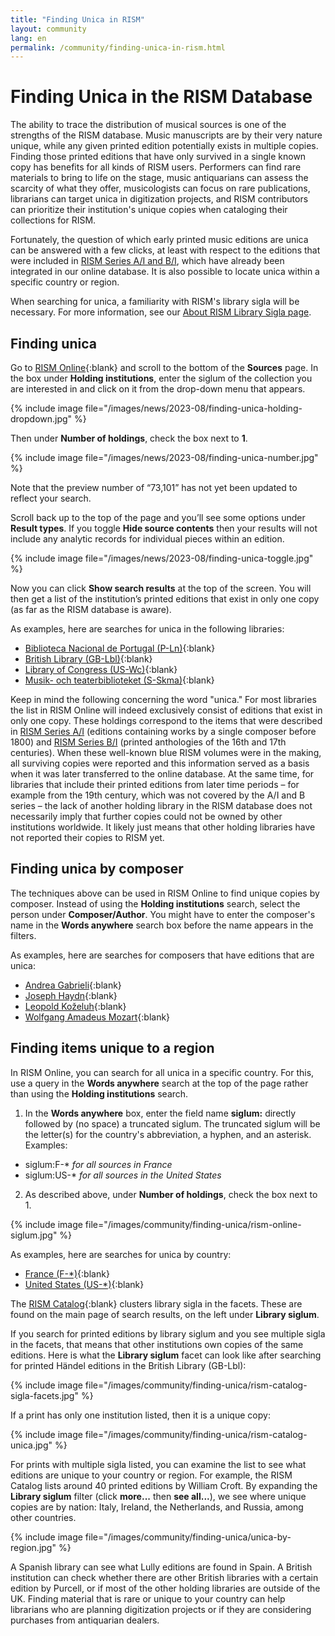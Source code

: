 ```yaml
---
title: "Finding Unica in RISM"
layout: community
lang: en
permalink: /community/finding-unica-in-rism.html
---
```


# Finding Unica in the RISM Database   

The ability to trace the distribution of musical sources is one of the strengths of the RISM database. Music manuscripts are by their very nature unique, while any given printed edition potentially exists in multiple copies. Finding those printed editions that have only survived in a single known copy has benefits for all kinds of RISM users. Performers can find rare materials to bring to life on the stage, music antiquarians can assess the scarcity of what they offer, musicologists can focus on rare publications, librarians can target unica in digitization projects, and RISM contributors can prioritize their institution's unique copies when cataloging their collections for RISM.  

Fortunately, the question of which early printed music editions are unica can be answered with a few clicks, at least with respect to the editions that were included in [RISM Series A/I and B/I](/publications.html#series-a-inventories-of-musical-sources), which have already been integrated in our online database. It is also possible to locate unica within a specific country or region.  

When searching for unica, a familiarity with RISM's library sigla will be necessary. For more information, see our [About RISM Library Sigla page](/community/sigla/about.html).   

## Finding unica
Go to [RISM Online](https://rism.online/?mode=sources){:blank} and scroll to the bottom of the **Sources** page. In the box under **Holding institutions**, enter the siglum of the collection you are interested in and click on it from the drop-down menu that appears.  

{% include image file="/images/news/2023-08/finding-unica-holding-dropdown.jpg" %}  

Then under **Number of holdings**, check the box next to **1**.  

{% include image file="/images/news/2023-08/finding-unica-number.jpg" %}  

Note that the preview number of “73,101” has not yet been updated to reflect your search.  

Scroll back up to the top of the page and you’ll see some options under **Result types**. If you toggle **Hide source contents** then your results will not include any analytic records for individual pieces within an edition.  

{% include image file="/images/news/2023-08/finding-unica-toggle.jpg" %}  

Now you can click **Show search results** at the top of the screen. You will then get a list of the institution’s printed editions that exist in only one copy (as far as the RISM database is aware).  

As examples, here are searches for unica in the following libraries:

- [Biblioteca Nacional de Portugal (P-Ln)](https://rism.online/search?mode=sources&fq=hide-source-contents%3Atrue&fq=num-holdings%3A1&fq=sigla%3AP-Ln&fb=sigla%3Aintersection&page=1&rows=20){:blank}  
- [British Library (GB-Lbl)](https://rism.online/search?mode=sources&fq=hide-source-contents%3Atrue&fq=num-holdings%3A1&fq=sigla%3AGB-Lbl&fb=sigla%3Aintersection&page=1&rows=20){:blank}  
- [Library of Congress (US-Wc)](https://rism.online/search?mode=sources&fq=hide-source-contents%3Atrue&fq=num-holdings%3A1&fq=sigla%3AUS-Wc&fb=sigla%3Aintersection&page=1&rows=20){:blank}  
- [Musik- och teaterbiblioteket (S-Skma)](https://rism.online/search?mode=sources&fq=hide-source-contents%3Atrue&fq=num-holdings%3A1&fq=sigla%3AS-Skma&fb=sigla%3Aintersection&page=1&rows=20){:blank}  

Keep in mind the following concerning the word "unica." For most libraries the list in RISM Online will indeed exclusively consist of editions that exist in only one copy. These holdings correspond to the items that were described in [RISM Series A/I](/publications.html#ai-einzeldrucke-vor-1800-individual-prints-before-1800) (editions containing works by a single composer before 1800) and [RISM Series B/I](/publications.html#bi-and-bii-printed-collections-of-the-16th-18th-centuries) (printed anthologies of the 16th and 17th centuries). When these well-known blue RISM volumes were in the making, all surviving copies were reported and this information served as a basis when it was later transferred to the online database. At the same time, for libraries that include their printed editions from later time periods – for example from the 19th century, which was not covered by the A/I and B series – the lack of another holding library in the RISM database does not necessarily imply that further copies could not be owned by other institutions worldwide. It likely just means that other holding libraries have not reported their copies to RISM yet.  

## Finding unica by composer  

The techniques above can be used in RISM Online to find unique copies by composer. Instead of using the **Holding institutions** search, select the person under **Composer/Author**. You might have to enter the composer's name in the **Words anywhere** search box before the name appears in the filters.  

As examples, here are searches for composers that have editions that are unica:  
- [Andrea Gabrieli](https://rism.online/search?q=gabrieli&mode=sources&fq=composer%3AGabrieli%2C%20Andrea%20(1532c-1585)&fq=hide-source-contents%3Atrue&fq=num-holdings%3A1&page=1&rows=20){:blank}  
- [Joseph Haydn](https://rism.online/search?q=haydn%20&mode=sources&fq=composer%3AHaydn%2C%20Joseph%20(1732-1809)&fq=hide-source-contents%3Atrue&fq=num-holdings%3A1&page=1&rows=20){:blank}  
- [Leopold Koželuh](https://rism.online/search?q=kozeluch&mode=sources&fq=composer%3AKo%C5%BEeluh%2C%20Leopold%20(1747-1818)&fq=hide-source-contents%3Atrue&fq=num-holdings%3A1&page=1&rows=20){:blank}  
- [Wolfgang Amadeus Mozart](https://rism.online/search?q=mozart&mode=sources&fq=composer%3AMozart%2C%20Wolfgang%20Amadeus%20(1756-1791)&fq=hide-source-contents%3Atrue&fq=num-holdings%3A1&page=1&rows=20){:blank}

## Finding items unique to a region  

In RISM Online, you can search for all unica in a specific country. For this, use a query in the **Words anywhere** search at the top of the page rather than using the **Holding institutions** search.

1. In the **Words anywhere** box, enter the field name **siglum:** directly followed by (no space) a truncated siglum. The truncated siglum will be the letter(s) for the country's abbreviation, a hyphen, and an asterisk.   Examples:
 - siglum:F-* _for all sources in France_
 - siglum:US-* _for all sources in the United States_
2. As described above, under **Number of holdings**, check the box next to 1.

{% include image file="/images/community/finding-unica/rism-online-siglum.jpg" %}  

As examples, here are searches for unica by country:  

- [France (F-\*)](https://rism.online/search?q=siglum%3AF-*&mode=sources&fq=hide-source-contents%3Atrue&fq=num-holdings%3A1&page=1&rows=20){:blank}  
- [United States (US-\*)](https://rism.online/search?q=siglum%3AUS-*&mode=sources&fq=hide-source-contents%3Atrue&fq=num-holdings%3A1&page=1&rows=20){:blank}   

The [RISM Catalog](https://opac.rism.info/main-menu-/kachelmenu){:blank} clusters library sigla in the facets. These are found on the main page of search results, on the left under **Library siglum**.  

If you search for printed editions by library siglum and you see multiple sigla in the facets, that means that other institutions own copies of the same editions. Here is what the **Library siglum** facet can look like after searching for printed Händel editions in the British Library (GB-Lbl):  

{% include image file="/images/community/finding-unica/rism-catalog-sigla-facets.jpg" %}   

If a print has only one institution listed, then it is a unique copy:

{% include image file="/images/community/finding-unica/rism-catalog-unica.jpg" %}  

For prints with multiple sigla listed, you can examine the list to see what editions are unique to your country or region. For example, the RISM Catalog lists around 40 printed editions by William Croft. By expanding the **Library siglum** filter (click **more...** then **see all...**), we see where unique copies are by nation: Italy, Ireland, the Netherlands, and Russia, among other countries.  

{% include image file="/images/community/finding-unica/unica-by-region.jpg" %}    

A Spanish library can see what Lully editions are found in Spain. A British institution can check whether there are other British libraries with a certain edition by Purcell, or if most of the other holding libraries are outside of the UK. Finding material that is rare or unique to your country can help librarians who are planning digitization projects or if they are considering purchases from antiquarian dealers.
